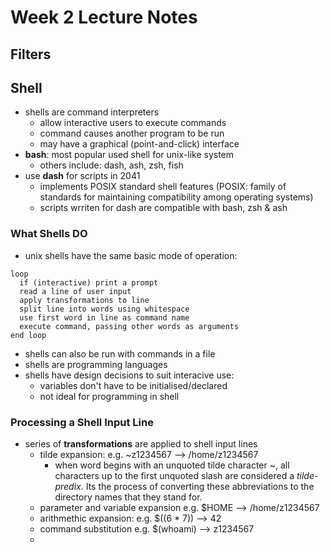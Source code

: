 # Week 2 Lecture Notes 

## Filters 


## Shell 
- shells are command interpreters 
  - allow interactive users to execute commands 
  - command causes another program to be run 
  - may have a graphical (point-and-click) interface 
- **bash**: most popular used shell for unix-like system 
  - others include: dash, ash, zsh, fish 
- use **dash** for scripts in 2041 
  - implements POSIX standard shell features (POSIX: family of standards for maintaining compatibility among operating systems)
  - scripts wrriten for dash are compatible with bash, zsh & ash

### What Shells DO 
- unix shells have the same basic mode of operation: 
```
loop
  if (interactive) print a prompt 
  read a line of user input 
  apply transformations to line 
  split line into words using whitespace 
  use first word in line as command name
  execute command, passing other words as arguments
end loop
```
- shells can also be run with commands in a file
- shells are programming languages 
- shells have design decisions to suit interacive use:
  - variables don't have to be initialised/declared 
  - not ideal for programming in shell 

### Processing a Shell Input Line 
- series of **transformations** are applied to shell input lines 
  - tilde expansion: e.g. ~z1234567 --> /home/z1234567 
    - when word begins with an unquoted tilde character ~, all characters up to the first unquoted slash are considered a *tilde-predix*. Its the process of converting these abbreviations to the directory names that they stand for. 
  - parameter and variable expansion e.g. $HOME --> /home/z1234567
  - arithmethic expansion: e.g. $((6 * 7)) --> 42 
  - command substitution e.g. $(whoami) --> z1234567
  - 